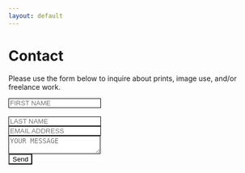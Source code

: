 ```yaml
---
layout: default
---
```


<div id="page-container">
    <div id="content-wrap">
 <div class="row justify-content-center">
  <div class="col-sm-3">    
    <h1>Contact</h1>
    <p>Please use the form below to inquire about prints, image use, and/or freelance work.</p>

<div class="row justify-content-center">
<div class="contact">
  <form action="https://formspree.io/mknozayb"
    method="POST"
  >

  <div class="form-group">
  <label>
  <input type="text" name="firstname" placeholder = "FIRST NAME" style="border: 1px solid black;" required class="responsive">
  </label>
  <div class="form-group">

  <br/>

  <label>
  <input type="text" name="lastname" placeholder = "LAST NAME" style="border: 1px solid black;" required>
  </label>
  <br/>

  <label>
  <input type="text" name="_replyto" placeholder = "EMAIL ADDRESS" style="border: 1px solid black;" required>
  </label>
  <br/>

  <label>
  <textarea id="subject" name="message" placeholder = "YOUR MESSAGE" style="border: 1px solid black;" style="height:200px" required></textarea>
  </label>

  <br/>
  <input type="submit" value="Send">
  <style>
  input[type="submit"]{
    /* change these properties to whatever you want */
    background-color: white;
    color: black;
    
}
</style>
  <!-- <button type="submit">Send Message</button> -->
  <style type="text/css">

</div>
</div>
</div>
</div>